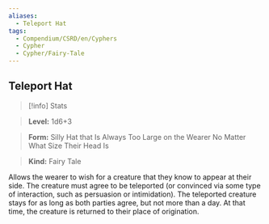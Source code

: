 ```yaml
---
aliases:
  - Teleport Hat
tags:
  - Compendium/CSRD/en/Cyphers
  - Cypher
  - Cypher/Fairy-Tale
---
```

  
    
## Teleport Hat    
>[!info] Stats    
> **Level:** 1d6+3    
> **Form:** Silly Hat that Is Always Too Large on the Wearer No Matter What Size Their Head Is    
> **Kind:** Fairy Tale  
    
Allows the wearer to wish for a creature that they know to appear at their side. The creature must agree to be teleported (or convinced via some type of interaction, such as persuasion or intimidation). The teleported creature stays for as long as both parties agree, but not more than a day. At that time, the creature is returned to their place of origination.
